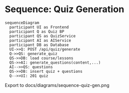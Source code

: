 # Sequence: Quiz Generation

```mermaid
sequenceDiagram
  participant UI as Frontend
  participant Q as Quiz BP
  participant QS as QuizService
  participant AI as AIService
  participant DB as Database
  UI->>Q: POST /api/quiz/generate
  Q->>QS: generate_quiz
  QS->>DB: load course/lessons
  QS->>AI: generate_questions(content,...)
  AI-->>QS: questions
  QS->>DB: insert quiz + questions
  Q-->>UI: 201 quiz
```

Export to docs/diagrams/sequence-quiz-gen.png
